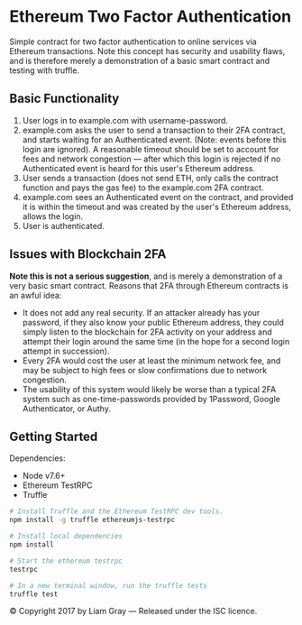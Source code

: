 # Ethereum Two Factor Authentication

Simple contract for two factor authentication to online services via Ethereum transactions. Note this concept has security and usability flaws, and is therefore merely a demonstration of a basic smart contract and testing with truffle.


## Basic Functionality

1. User logs in to example.com with username-password.
2. example.com asks the user to send a transaction to their 2FA contract, and starts waiting for an Authenticated event. (Note: events before this login are ignored). A reasonable timeout should be set to account for fees and network congestion — after which this login is rejected if no Authenticated event is heard for this user's Ethereum address.
3. User sends a transaction (does not send ETH, only calls the contract function and pays the gas fee) to the example.com 2FA contract.
4. example.com sees an Authenticated event on the contract, and provided it is within the timeout and was created by the user's Ethereum address, allows the login.
5. User is authenticated.


## Issues with Blockchain 2FA

**Note this is not a serious suggestion**, and is merely a demonstration of a very basic smart contract. Reasons that 2FA through Ethereum contracts is an awful idea:

- It does not add any real security. If an attacker already has your password, if they also know your public Ethereum address, they could simply listen to the blockchain for 2FA activity on your address and attempt their login around the same time (in the hope for a second login attempt in succession). 
- Every 2FA would cost the user at least the minimum network fee, and may be subject to high fees or slow confirmations due to network congestion.
- The usability of this system would likely be worse than a typical 2FA system such as one-time-passwords provided by 1Password, Google Authenticator, or Authy.


## Getting Started

Dependencies:
- Node v7.6+
- Ethereum TestRPC
- Truffle

```bash
# Install Truffle and the Ethereum TestRPC dev tools.
npm install -g truffle ethereumjs-testrpc

# Install local dependencies
npm install

# Start the ethereum testrpc
testrpc

# In a new terminal window, run the truffle tests
truffle test
```

&copy; Copyright 2017 by Liam Gray — Released under the ISC licence.
